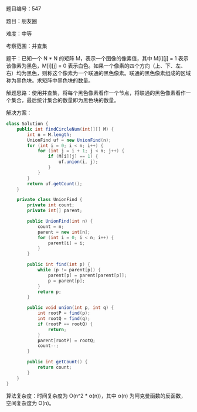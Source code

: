 题目编号：547

题目：朋友圈

难度：中等

考察范围：并查集

题干：已知一个 N * N 的矩阵 M，表示一个图像的像素值，其中 M[i][j] = 1 表示该像素为黑色，M[i][j] = 0 表示白色。如果一个像素的四个方向（上、下、左、右）均为黑色，则称这个像素为一个联通的黑色像素。联通的黑色像素组成的区域称为黑色块。求矩阵中黑色块的数量。

解题思路：使用并查集，将每个黑色像素看作一个节点，将联通的黑色像素看作一个集合，最后统计集合的数量即为黑色块的数量。

解决方案：

```java
class Solution {
    public int findCircleNum(int[][] M) {
        int n = M.length;
        UnionFind uf = new UnionFind(n);
        for (int i = 0; i < n; i++) {
            for (int j = i + 1; j < n; j++) {
                if (M[i][j] == 1) {
                    uf.union(i, j);
                }
            }
        }
        return uf.getCount();
    }

    private class UnionFind {
        private int count;
        private int[] parent;

        public UnionFind(int n) {
            count = n;
            parent = new int[n];
            for (int i = 0; i < n; i++) {
                parent[i] = i;
            }
        }

        public int find(int p) {
            while (p != parent[p]) {
                parent[p] = parent[parent[p]];
                p = parent[p];
            }
            return p;
        }

        public void union(int p, int q) {
            int rootP = find(p);
            int rootQ = find(q);
            if (rootP == rootQ) {
                return;
            }
            parent[rootP] = rootQ;
            count--;
        }

        public int getCount() {
            return count;
        }
    }
}
```

算法复杂度：时间复杂度为 O(n^2 * α(n))，其中 α(n) 为阿克曼函数的反函数，空间复杂度为 O(n)。